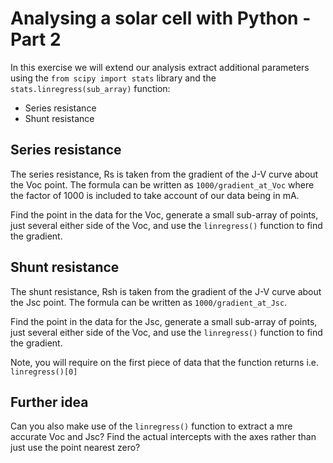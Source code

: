 # Analysing a solar cell with Python - Part 2

In this exercise we will extend our analysis extract additional parameters using the `from scipy import stats` library and the `stats.linregress(sub_array)` function:

* Series resistance
* Shunt resistance

## Series resistance

The series resistance, Rs is taken from the gradient of the J-V curve about the Voc point. The formula can be written as `1000/gradient_at_Voc` where the factor of 1000 is included to take account of our data being in mA.

Find the point in the data for the Voc, generate a small sub-array of points, just several either side of the Voc, and use the `linregress()` function to find the gradient.

## Shunt resistance

The shunt resistance, Rsh is taken from the gradient of the J-V curve about the Jsc point. The formula can be written as `1000/gradient_at_Jsc`.

Find the point in the data for the Jsc, generate a small sub-array of points, just several either side of the Voc, and use the `linregress()` function to find the gradient.

Note, you will require on the first piece of data that the function returns i.e. `linregress()[0]`

## Further idea

Can you also make use of the `linregress()` function to extract a mre accurate Voc and Jsc? Find the actual intercepts with the axes rather than just use the point nearest zero?  
